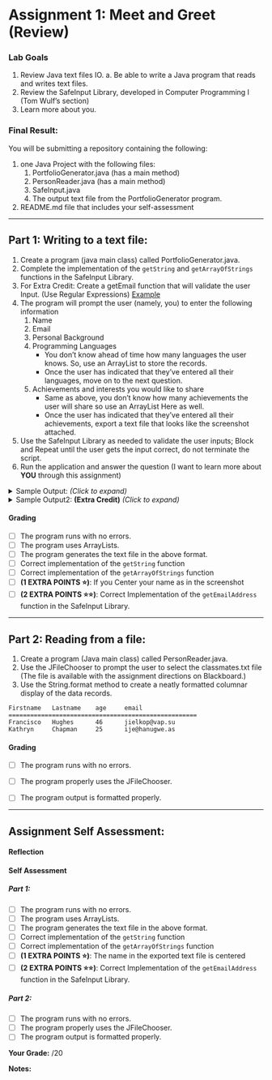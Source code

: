 # Assignment 1: Meet and Greet (Review)
<!-- 🚀🚀🚀🚀 SCROLL DOWN AND FILL OUT THE SELF EVALUATION SECTION 🚀🚀🚀🚀 -->

<!--⬇⬇⬇⬇⬇⬇ DO NOT MODIFY THIS SECTION ⬇⬇⬇⬇⬇⬇ -->
### Lab Goals
1. Review Java text files IO.
a. Be able to write a Java program that reads and writes text files.
2. Review the SafeInput Library, developed in Computer Programming I (Tom Wulf’s section)
3. Learn more about you.
### Final Result:
You will be submitting a repository containing the following:
1. one Java Project with the following files:
    1. PortfolioGenerator.java (has a main method)
    2. PersonReader.java (has a main method)
    3. SafeInput.java
    4. The output text file from the PortfolioGenerator program.
2. README.md file that includes your self-assessment
----

## Part 1: Writing to a text file:

1. Create a program (java main class) called PortfolioGenerator.java.
1. Complete the implementation of the `getString` and `getArrayOfStrings` functions in the SafeInput Library.
1. For Extra Credit: Create a getEmail function that will validate the user Input. (Use Regular Expressions) [Example](https://howtodoinjava.com/regex/java-regex-validate-email-address/)
2. The program will prompt the user (namely, you) to enter the following information
    1. Name
    2. Email
    3. Personal Background
    4. Programming Languages
        - You don’t know ahead of time how many languages the user knows. So, use an ArrayList to store the records.
        - Once the user has indicated that they’ve entered all their languages, move on
to the next question.
    5. Achievements and interests you would like to share
        - Same as above, you don’t know how many achievements the user will share so
use an ArrayList Here as well.
        - Once the user has indicated that they’ve entered all their achievements, export
a text file that looks like the screenshot attached.
3. Use the SafeInput Library as needed to validate the user inputs; Block and Repeat until
the user gets the input correct, do not terminate the script.
4. Run the application and answer the question (I want to learn more about **YOU** through this
assignment)


<details>
    <summary>Sample Output: <i>(Click to expand)</i></summary>
    
    ```
    ****************************************************
    Yahya Gilany
    ****************************************************

    email: Yahya.Gilany@uc.edu

    ** Personal Background:
    ------------------------
    I'm a UC Alumni, graduated with BS and MS in 
    IT - software development. I work for UC as the 
    lead software developer at the Information
    Technology Solutions Center (ITSC).

    ** Programming Languages:
    -------------------------
    1. Java
    2. JavaScript
    3. Python
    4. C#
    5. C++
    6. C
    7. Matlab
    8. SQL (is it a Programming Language?)

    ** Achievements and Things I would like to share:
    -------------------------------------------------
    1. I built a home studio to make this class's videos! YES, I am very excited to be teaching this.
    2. Traveled Recently to Las Vegas to present the work we did at ITSC at the Autodesk Univeristy Conference.

    ****************************************************
    ```
</details>



<details>
    <summary>Sample Output2: <b>(Extra Credit)</b>  <i>(Click to expand)</i></summary>
    
    ```
    ****************************************************
    **                  Yahya Gilany                  **
    ****************************************************

    email: Yahya.Gilany@uc.edu

    ** Personal Background:
    ------------------------
    I'm a UC Alumni, graduated with BS and MS in 
    IT - software development. I work for UC as the 
    lead software developer at the Information
    Technology Solutions Center (ITSC).

    ** Programming Languages:
    -------------------------
    1. Java
    2. JavaScript
    3. Python
    ...
    ```
</details>

#### Grading
- [ ] The program runs with no errors.
- [ ] The program uses ArrayLists.
- [ ] The program generates the text file in the above format.
- [ ] Correct implementation of the `getString` function
- [ ] Correct implementation of the `getArrayOfStrings` function
- [ ] **(1 EXTRA POINTS ⭐)**: If you Center your name as in the screenshot
- [ ] **(2 EXTRA POINTS ⭐⭐)**: Correct Implementation of the `getEmailAddress` function in the SafeInput Library.
----

## Part 2: Reading from a file:


1. Create a program (Java main class) called PersonReader.java.
2. Use the JFileChooser to prompt the user to select the classmates.txt file (The file is
available with the assignment directions on Blackboard.)
3. Use the String.format method to create a neatly formatted columnar display of the data
records.
```
Firstname   Lastname    age     email
====================================================
Francisco   Hughes      46      jielkop@vap.su
Kathryn     Chapman     25      ije@hanugwe.as
```


#### Grading
- [ ] The program runs with no errors.
- [ ] The program properly uses the JFileChooser.
- [ ] The program output is formatted properly.


<!--⬆⬆⬆⬆⬆⬆ DO NOT MODIFY THIS SECTION ⬆⬆⬆⬆⬆⬆ -->
 -----
 
## Assignment Self Assessment:
#### Reflection
[//]: <> (share your thoughts on the assignment, things you learnt and would like to remember when you look back at this assignment)


#### Self Assessment
##### Part 1:
- [ ] The program runs with no errors.
- [ ] The program uses ArrayLists.
- [ ] The program generates the text file in the above format.
- [ ] Correct implementation of the `getString` function
- [ ] Correct implementation of the `getArrayOfStrings` function
- [ ] **(1 EXTRA POINTS ⭐)**: The name in the exported text file is centered
- [ ] **(2 EXTRA POINTS ⭐⭐)**: Correct Implementation of the `getEmailAddress` function in the SafeInput Library.

##### Part 2:
- [ ] The program runs with no errors.
- [ ] The program properly uses the JFileChooser.
- [ ] The program output is formatted properly.

**Your Grade:**  /20

**Notes:**
